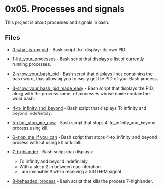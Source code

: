 # 0x05. Processes and signals

This project is about processes and signals in bash.

## Files

- [0-what-is-my-pid](0-what-is-my-pid) - Bash script that displays its own PID.

- [1-list_your_processes](1-list_your_processes) - Bash script that displays a list of currently running processes.

- [2-show_your_bash_pid](2-show_your_bash_pid) - Bash script that displays lines containing the bash word, thus allowing you to easily get the PID of your Bash process.

- [3-show_your_bash_pid_made_easy](3-show_your_bash_pid_made_easy) - Bash script that displays the PID, along with the process name, of processes whose name contain the word bash.

- [4-to_infinity_and_beyond](4-to_infinity_and_beyond) - Bash script that displays To infinity and beyond indefinitely.

- [5-dont_stop_me_now](5-dont_stop_me_now) - Bash script that stops 4-to_infinity_and_beyond process using kill.

- [6-stop_me_if_you_can](6-stop_me_if_you_can) - Bash script that stops 4-to_infinity_and_beyond process without using kill or killall.

- [7-highlander](7-highlander) - Bash script that displays:
  - To infinity and beyond indefinitely
  - With a sleep 2 in between each iteration
  - I am invincible!!! when receiving a SIGTERM signal

- [8-beheaded_process](8-beheaded_process) - Bash script that kills the process 7-highlander.
